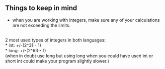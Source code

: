 
## Things to keep in mind

* when you are working with integers, make sure any of your calculations are not exceeding the limits.
<br>
2 most used types of integers in both languages: <br>
    * int:    +/-(2^31 - 1)<br>
    * long:   +/-(2^63 - 1) <br>(when in doubt use long but
    using long when you could have used int or short int could make your program slightly slower.)